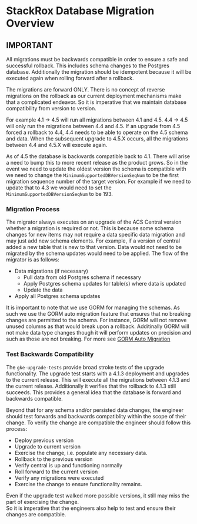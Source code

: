 # StackRox Database Migration Overview

## IMPORTANT
All migrations must be backwards compatible in order to ensure a safe and successful rollback.
This includes schema changes to the Postgres database.  Additionally the migration should be 
idempotent because it will be executed again when rolling forward after a rollback.

The migrations are forward ONLY.  There is no concept of reverse migrations on the rollback as
our current deployment mechanisms make that a complicated endeavor.  So it is imperative that
we maintain database compatibility from version to version.

For example 4.1 -> 4.5 will run all migrations between 4.1 and 4.5.  4.4 -> 4.5 will only run the migrations between 4.4 and 4.5.
If an upgrade from 4.5 forced a rollback to 4.4, 4.4 needs to be able to operate on the 4.5 schema and data.
When the subsequent upgrade to 4.5.X occurs, all the migrations between 4.4 and 4.5.X will execute again.

As of 4.5 the database is backwards compatible back to 4.1.  There will arise a need to bump this to more
recent release as the product grows.  So in the event we need to update the oldest version the schema is compatible with we 
need to change the `MinimumSupportedDBVersionSeqNum` to be the first migration sequence number of the target 
version.  For example if we need to update that to 4.3 we would need to set the `MinimumSupportedDBVersionSeqNum`
to be 193.

### Migration Process
The migrator always executes on an upgrade of the ACS Central version whether a migration is required or not.
This is because some schema changes for new items may not require a data specific data migration and may just
add new schema elements.  For example, if a version of central added a new table that is new to that version.
Data would not need to be migrated by the schema updates would need to be applied.  The flow of the migrator
is as follows:

- Data migrations (if necessary)
    - Pull data from old Postgres schema if necessary
    - Apply Postgres schema updates for table(s) where data is updated
    - Update the data
- Apply all Postgres schema updates

It is important to note that we use GORM for managing the schemas.  As such we use the GORM auto migration feature
that ensures that no breaking changes are permitted to the schema.  For instance, GORM will not remove unused 
columns as that would break upon a rollback.  Additinally GORM will not make data type changes though it will
perform updates on precision and such as those are not breaking.
For more see [GORM Auto Migration](https://gorm.io/docs/migration.html#Auto-Migration)

### Test Backwards Compatibility
The `gke-upgrade-tests` provide broad stroke tests of the upgrade functionality. The upgrade test
starts with a 4.1.3 deployment and upgrades to the current release.  This will execute all the migrations
between 4.1.3 and the current release.  Additionally it verifies that the rollback to 4.1.3 still
succeeds.  This provides a general idea that the database is forward and backwards compatible.

Beyond that for any schema and/or persisted data changes, the engineer should test forwards and backwards 
compatiblity within the scope of their change.
To verify the change are compatible the engineer should follow this process:

- Deploy previous version
- Upgrade to current version
- Exercise the change, i.e. populate any necessary data.
- Rollback to the previous version
- Verify central is up and functioning normally
- Roll forward to the current version
- Verify any migrations were executed
- Exercise the change to ensure functionality remains.

Even if the upgrade test walked more possible versions, it still may miss the part of exercising the change.  
So it is imperative that the engineers also help to test and ensure their changes are compatible.
